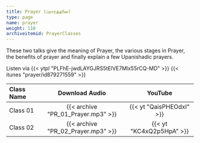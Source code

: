 ```yaml
---
title: Prayer (ப்ரார்த்தனை)
type: page
name: prayer
weight: 110
archiveitemid: PrayerClasses
---
```


These two talks give the meaning of Prayer, the various stages in Prayer, the benefits of prayer and finally explain a few Upanishadic prayers.

Listen via {{< ytpl "PLFhE-jwdLAYGJRS5tElVE7Mlx55rCQ-MD" >}} {{< itunes "prayer/id879271559" >}}

Class Name | Download Audio | YouTube
:---|:---:|:---:
Class 01 | {{< archive "PR_01_Prayer.mp3" >}} | {{< yt "QaisPHEOdxI" >}}
Class 02 | {{< archive "PR_02_Prayer.mp3" >}} | {{< yt "KC4xQ2p5HpA" >}}
